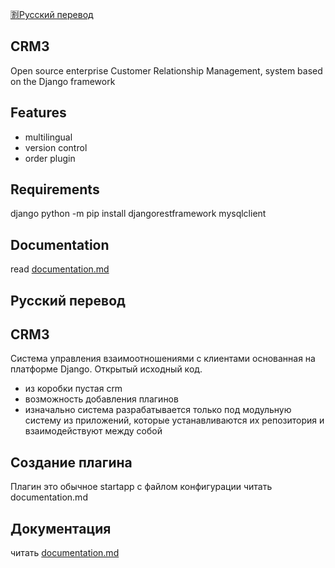 [:u5272:Русский перевод](#Русский)

CRM3
-

Open source enterprise Customer Relationship Management, system based on the Django framework

Features
-

- multilingual
- version control
- order plugin

Requirements
-
django
python -m pip install djangorestframework
mysqlclient

Documentation
-
read [documentation.md](documentation.md)



## Русский перевод
CRM3
-

Система управления взаимоотношениями с клиентами основанная на платформе Django. Открытый исходный код.

- из коробки пустая crm
- возможность добавления плагинов
- изначально система разрабатывается только под модульную систему из приложений, которые устанавливаются их репозитория и взаимодействуют между собой

Создание плагина
-

Плагин это обычное startapp с файлом конфигурации
читать documentation.md


Документация
-
читать [documentation.md](documentation.md)